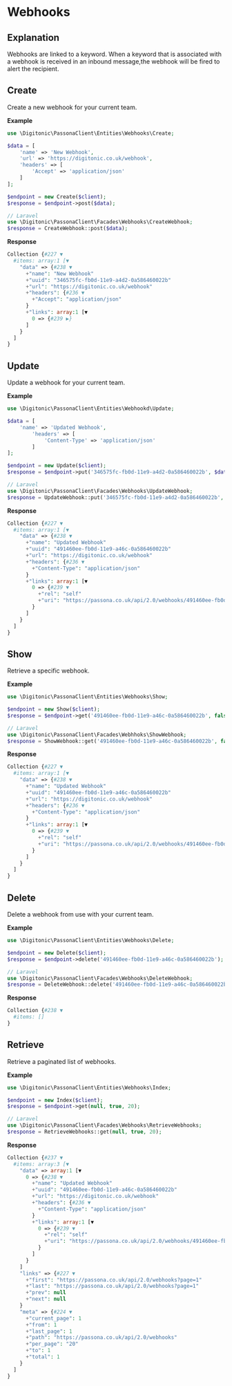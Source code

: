 # Webhooks

## Explanation
Webhooks are linked to a keyword. When a keyword that is associated with a webhook is received in an inbound message,the webhook will be fired to alert the recipient.

## Create
Create a new webhook for your current team.

**Example**

```php
use \Digitonic\PassonaClient\Entities\Webhooks\Create;

$data = [
    'name' => 'New Webhook',
    'url' => 'https://digitonic.co.uk/webhook',
    'headers' => [
        'Accept' => 'application/json'
    ]
];

$endpoint = new Create($client);
$response = $endpoint->post($data);

// Laravel
use \Digitonic\PassonaClient\Facades\Webhooks\CreateWebhook;
$response = CreateWebhook::post($data);
```

**Response**

```php
Collection {#227 ▼
  #items: array:1 [▼
    "data" => {#238 ▼
      +"name": "New Webhook"
      +"uuid": "346575fc-fb0d-11e9-a4d2-0a586460022b"
      +"url": "https://digitonic.co.uk/webhook"
      +"headers": {#236 ▼
        +"Accept": "application/json"
      }
      +"links": array:1 [▼
        0 => {#239 ▶}
      ]
    }
  ]
}
```

## Update

Update a webhook for your current team.

**Example**

```php
use \Digitonic\PassonaClient\Entities\Webhookd\Update;

$data = [
    'name' => 'Updated Webhook',
        'headers' => [
            'Content-Type' => 'application/json'
        ]
];

$endpoint = new Update($client);
$response = $endpoint->put('346575fc-fb0d-11e9-a4d2-0a586460022b', $data);

// Laravel
use \Digitonic\PassonaClient\Facades\Webhooks\UpdateWebhook;
$response = UpdateWebhook::put('346575fc-fb0d-11e9-a4d2-0a586460022b', $data);
```

**Response**

```php
Collection {#227 ▼
  #items: array:1 [▼
    "data" => {#238 ▼
      +"name": "Updated Webhook"
      +"uuid": "491460ee-fb0d-11e9-a46c-0a586460022b"
      +"url": "https://digitonic.co.uk/webhook"
      +"headers": {#236 ▼
        +"Content-Type": "application/json"
      }
      +"links": array:1 [▼
        0 => {#239 ▼
          +"rel": "self"
          +"uri": "https://passona.co.uk/api/2.0/webhooks/491460ee-fb0d-11e9-a46c-0a586460022b"
        }
      ]
    }
  ]
}

```

## Show

Retrieve a specific webhook.

**Example**

```php
use \Digitonic\PassonaClient\Entities\Webhooks\Show;

$endpoint = new Show($client);
$response = $endpoint->get('491460ee-fb0d-11e9-a46c-0a586460022b', false, null);

// Laravel
use \Digitonic\PassonaClient\Facades\Webhhoks\ShowWebhook;
$response = ShowWebhook::get('491460ee-fb0d-11e9-a46c-0a586460022b', false, null);
```

**Response**

```php
Collection {#227 ▼
  #items: array:1 [▼
    "data" => {#238 ▼
      +"name": "Updated Webhook"
      +"uuid": "491460ee-fb0d-11e9-a46c-0a586460022b"
      +"url": "https://digitonic.co.uk/webhook"
      +"headers": {#236 ▼
        +"Content-Type": "application/json"
      }
      +"links": array:1 [▼
        0 => {#239 ▼
          +"rel": "self"
          +"uri": "https://passona.co.uk/api/2.0/webhooks/491460ee-fb0d-11e9-a46c-0a586460022b"
        }
      ]
    }
  ]
}
```

## Delete

Delete a webhook from use with your current team.

**Example**

```php
use \Digitonic\PassonaClient\Entities\Webhooks\Delete;

$endpoint = new Delete($client);
$response = $endpoint->delete('491460ee-fb0d-11e9-a46c-0a586460022b');

// Laravel
use \Digitonic\PassonaClient\Facades\Webhooks\DeleteWebhook;
$response = DeleteWebhook::delete('491460ee-fb0d-11e9-a46c-0a586460022b');
```

**Response**

```php
Collection {#238 ▼
  #items: []
}
```

## Retrieve

Retrieve a paginated list of webhooks.

**Example**

```php
use \Digitonic\PassonaClient\Entities\Webhooks\Index;

$endpoint = new Index($client);
$response = $endpoint->get(null, true, 20);

// Laravel
use \Digitonic\PassonaClient\Facades\Webhooks\RetrieveWebhooks;
$response = RetrieveWebhooks::get(null, true, 20);
```

**Response**

```php
Collection {#237 ▼
  #items: array:3 [▼
    "data" => array:1 [▼
      0 => {#238 ▼
        +"name": "Updated Webhook"
        +"uuid": "491460ee-fb0d-11e9-a46c-0a586460022b"
        +"url": "https://digitonic.co.uk/webhook"
        +"headers": {#236 ▼
          +"Content-Type": "application/json"
        }
        +"links": array:1 [▼
          0 => {#239 ▼
            +"rel": "self"
            +"uri": "https://passona.co.uk/api/2.0/webhooks/491460ee-fb0d-11e9-a46c-0a586460022b"
          }
        ]
      }
    ]
    "links" => {#227 ▼
      +"first": "https://passona.co.uk/api/2.0/webhooks?page=1"
      +"last": "https://passona.co.uk/api/2.0/webhooks?page=1"
      +"prev": null
      +"next": null
    }
    "meta" => {#224 ▼
      +"current_page": 1
      +"from": 1
      +"last_page": 1
      +"path": "https://passona.co.uk/api/2.0/webhooks"
      +"per_page": "20"
      +"to": 1
      +"total": 1
    }
  ]
}

```
